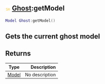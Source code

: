 ## ![shared](.gitbook/assets/shared.png) [Ghost](./home/Ghost):getModel

```lua
Model Ghost:getModel()
```

Gets the current ghost model
------
## Returns

| Type   | Description |
| ------ | ----------: |
| [Model](./home/Model) | No description |


